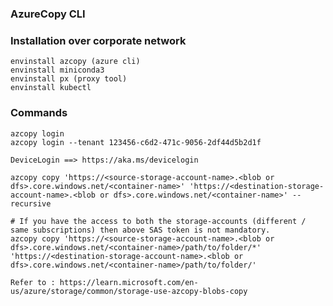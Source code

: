 ### AzureCopy CLI

### Installation over corporate network
	envinstall azcopy (azure cli)
	envinstall miniconda3
	envinstall px (proxy tool)
	envinstall kubectl

### Commands
	azcopy login
	azcopy login --tenant 123456-c6d2-471c-9056-2df44d5b2d1f
	
	DeviceLogin ==> https://aka.ms/devicelogin

	azcopy copy 'https://<source-storage-account-name>.<blob or dfs>.core.windows.net/<container-name>' 'https://<destination-storage-account-name>.<blob or dfs>.core.windows.net/<container-name>' --recursive

	# If you have the access to both the storage-accounts (different / same subscriptions) then above SAS token is not mandatory.
	azcopy copy 'https://<source-storage-account-name>.<blob or dfs>.core.windows.net/<container-name>/path/to/folder/*' 'https://<destination-storage-account-name>.<blob or dfs>.core.windows.net/<container-name>/path/to/folder/' 

	Refer to : https://learn.microsoft.com/en-us/azure/storage/common/storage-use-azcopy-blobs-copy